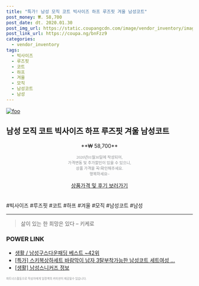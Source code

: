 ```yaml
--- 
title: "특가! 남성 모직 코트 빅사이즈 하프 루즈핏 겨울 남성코트" 
post_money: ₩. 58,700 
post_date: dt. 2020.01.30 
post_img_url: https://static.coupangcdn.com/image/vendor_inventory/images/2018/08/19/17/8/4fabd6a3-0eab-4ade-a07a-42d1de162598.jpg 
post_link_url: https://coupa.ng/bnFzz9 
categories: 
  - vendor_inventory 
tags: 
  - 빅사이즈 
  - 루즈핏 
  - 코트 
  - 하프 
  - 겨울 
  - 모직 
  - 남성코트 
  - 남성 
--- 
```

[![foo](https://static.coupangcdn.com/image/vendor_inventory/images/2018/08/19/17/8/4fabd6a3-0eab-4ade-a07a-42d1de162598.jpg)](https://coupa.ng/bnFzz9) 

## 남성 모직 코트 빅사이즈 하프 루즈핏 겨울 남성코트 
<p style="text-align: center;">**₩ 58,700**</p> 
<p style="text-align: center;"><span style="color: #898c8f; font-family: Georgia,Times,serif; font-size: 0.75em;">2020년01월30일에 작성되어, <br>가격변동 및 추가할인이 있을 수 있으니,<br> 상품 가격을 꼭!확인해주세요.<br>행복하세요~</span> 
</p>	 
<div markdown="0" style="text-align: center;"><a href="https://coupa.ng/bnFzz9" class="btn btn--success">상품가격 및 후기 보러가기</a></div> 
<br><br> 
  #빅사이즈 #루즈핏 #코트 #하프 #겨울 #모직 #남성코트 #남성 
<hr> 

> 삶이 있는 한 희망은 있다  – 키케로 


### POWER LINK

* <a href="https://blog.naver.com/santokki14/221781961209" target="_blank">생활 / 남성구스다운패딩 베스트 ~42위</a>
* <a href="https://blog.naver.com/sakai111/221788384542" target="_blank">[특가] 스키복상하세트 바람막이 남자 3탈부착가능한 남성코트 세트여성 ...</a>
* <a href="https://blog.naver.com/sakai111/221761835289" target="_blank"> [생활] 남성스니커즈 정보 </a>

<span style="color: #898c8f; font-family: Georgia,Times,serif; font-size: 0.55em;">파트너스활동으로 작성자에게 일정액의 커미션이 제공될수 있습니다.</span> 
